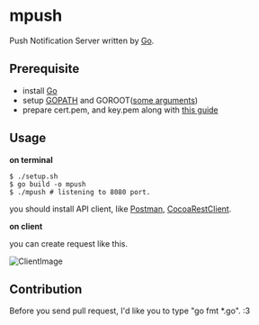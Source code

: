 mpush
========================

Push Notification Server written by [Go](https://golang.org).

## Prerequisite

- install [Go](https://golang.org)
- setup [GOPATH](https://golang.org/doc/code.html#GOPATH) and GOROOT([some arguments](http://dave.cheney.net/2013/06/14/you-dont-need-to-set-goroot-really))
- prepare cert.pem, and key.pem along with [this guide](http://stackoverflow.com/a/21253261)

## Usage

**on terminal**

    $ ./setup.sh
    $ go build -o mpush
    $ ./mpush # listening to 8080 port.

you should install API client, like [Postman](https://www.getpostman.com), [CocoaRestClient](http://mmattozzi.github.io/cocoa-rest-client/).

**on client**

you can create request like this.

![ClientImage](https://dl.dropboxusercontent.com/u/1655900/Screenshots/Screenshot%202015-08-29%2023.50.53.png)

## Contribution

Before you send pull request, I'd like you to type "go fmt *.go". :3
